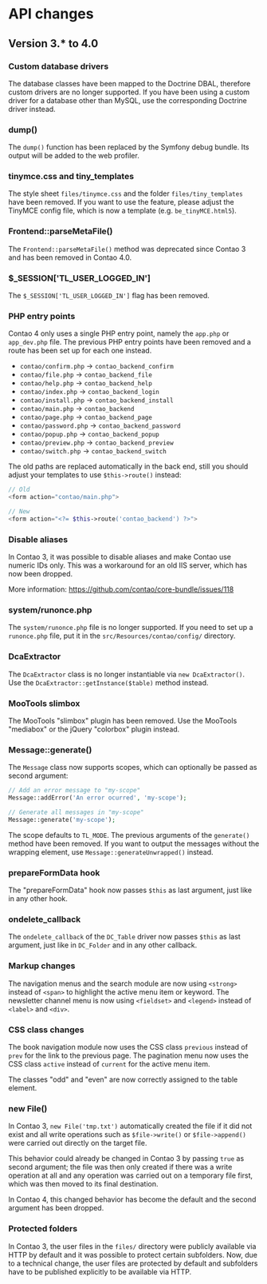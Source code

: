 API changes
===========

Version 3.* to 4.0
------------------

### Custom database drivers

The database classes have been mapped to the Doctrine DBAL, therefore custom
drivers are no longer supported. If you have been using a custom driver for a
database other than MySQL, use the corresponding Doctrine driver instead.


### dump()

The `dump()` function has been replaced by the Symfony debug bundle. Its output
will be added to the web profiler.


### tinymce.css and tiny_templates

The style sheet `files/tinymce.css` and the folder `files/tiny_templates` have
been removed. If you want to use the feature, please adjust the TinyMCE config
file, which is now a template (e.g. `be_tinyMCE.html5`).


### Frontend::parseMetaFile()

The `Frontend::parseMetaFile()` method was deprecated since Contao 3 and has
been removed in Contao 4.0.


### $_SESSION['TL_USER_LOGGED_IN']

The `$_SESSION['TL_USER_LOGGED_IN']` flag has been removed.


### PHP entry points

Contao 4 only uses a single PHP entry point, namely the `app.php` or
`app_dev.php` file. The previous PHP entry points have been removed and a route
has been set up for each one instead.

 - `contao/confirm.php`  -> `contao_backend_confirm`
 - `contao/file.php`     -> `contao_backend_file`
 - `contao/help.php`     -> `contao_backend_help`
 - `contao/index.php`    -> `contao_backend_login`
 - `contao/install.php`  -> `contao_backend_install`
 - `contao/main.php`     -> `contao_backend`
 - `contao/page.php`     -> `contao_backend_page`
 - `contao/password.php` -> `contao_backend_password`
 - `contao/popup.php`    -> `contao_backend_popup`
 - `contao/preview.php`  -> `contao_backend_preview`
 - `contao/switch.php`   -> `contao_backend_switch`

The old paths are replaced automatically in the back end, still you should
adjust your templates to use `$this->route()` instead:

```php
// Old
<form action="contao/main.php">

// New
<form action="<?= $this->route('contao_backend') ?>">
```


### Disable aliases

In Contao 3, it was possible to disable aliases and make Contao use numeric IDs
only. This was a workaround for an old IIS server, which has now been dropped.

More information: https://github.com/contao/core-bundle/issues/118


### system/runonce.php

The `system/runonce.php` file is no longer supported. If you need to set up a
`runonce.php` file, put it in the `src/Resources/contao/config/` directory.


### DcaExtractor

The `DcaExtractor` class is no longer instantiable via `new DcaExtractor()`.
Use the `DcaExtractor::getInstance($table)` method instead.


### MooTools slimbox

The MooTools "slimbox" plugin has been removed. Use the MooTools "mediabox" or
the jQuery "colorbox" plugin instead.


### Message::generate()

The `Message` class now supports scopes, which can optionally be passed as
second argument:

```php
// Add an error message to "my-scope"
Message::addError('An error ocurred', 'my-scope');

// Generate all messages in "my-scope"
Message::generate('my-scope');
```

The scope defaults to `TL_MODE`. The previous arguments of the `generate()`
method have been removed. If you want to output the messages without the
wrapping element, use `Message::generateUnwrapped()` instead.


### prepareFormData hook

The "prepareFormData" hook now passes `$this` as last argument, just like in
any other hook.


### ondelete_callback

The `ondelete_callback` of the `DC_Table` driver now passes `$this` as last
argument, just like in `DC_Folder` and in any other callback.


### Markup changes

The navigation menus and the search module are now using `<strong>` instead of
`<span>` to highlight the active menu item or keyword. The newsletter channel
menu is now using `<fieldset>` and `<legend>` instead of `<label>` and `<div>`.


### CSS class changes

The book navigation module now uses the CSS class `previous` instead of `prev`
for the link to the previous page. The pagination menu now uses the CSS class
`active` instead of `current` for the active menu item.

The classes "odd" and "even" are now correctly assigned to the table element.


### new File()

In Contao 3, `new File('tmp.txt')` automatically created the file if it did not
exist and all write operations such as `$file->write()` or `$file->append()`
were carried out directly on the target file.

This behavior could already be changed in Contao 3 by passing `true` as second
argument; the file was then only created if there was a write operation at all
and any operation was carried out on a temporary file first, which was then
moved to its final destination.

In Contao 4, this changed behavior has become the default and the second
argument has been dropped.


### Protected folders

In Contao 3, the user files in the `files/` directory were publicly available
via HTTP by default and it was possible to protect certain subfolders. Now, due
to a technical change, the user files are protected by default and subfolders
have to be published explicitly to be available via HTTP.
